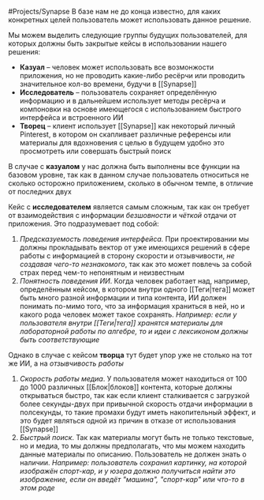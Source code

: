 #Projects/Synapse 
В базе нам не до конца известно, для каких конкретных целей пользователь может использовать данное решение.

Мы можем выделить следующие группы будущих пользователей, для которых должны быть закрытые кейсы в использовании нашего решения:
- **Казуал** – человек может использовать все возмонжости приложения, но не проводить какие-либо ресёрчи или проводить значительное кол-во времени, будучи в [[Synapse]]
- **Исследователь** – пользователь сохраняет определённую информацию и в дальнейшем использует методы ресёрча и компоновки на основе имеющегося с использованием быстрого интерфейса и встроенного ИИ
- **Творец** – клиент использует [[Synapse]] как некоторый личный Pinterest, в котором он скапливает различные референсы или материалы для вдохновения с целью в будущем удобно это просмотреть или совершать быстрый поиск

В случае с **казуалом** у нас должна быть выполнены все функции на базовом уровне, так как в данном случае пользователь относиться не сколько осторожно приложением, сколько в обычном темпе, в отличие от последних двух

Кейс с **исследователем** является самым сложным, так как он требует от взаимодействия с информации *безшовности* и *чёткой* отдачи от приложения. Это подразумевает под собой:
1) *Предсказуемость поведения интерфейса.* При проектировании мы должны прокладывать вектор от уже имеющихся решений в сфере работы с информацией в сторону скорости и отзывчивости, *не создавая чего-то незнакомого*, так как это может повлечь за собой страх перед чем-то непонятным и неизвестным
2) *Понятность поведения ИИ*. Когда человек работает над, например, определённым кейсом, в котором внутри одного [[Теги|тега]] может быть много разной информации и типа контента, ИИ должен понимать по-мимо того, что за информация храниться в ней, но и какого рода человек может такое сохранять. *Например: если у пользователя внутри [[Теги|тега]] хранятся материалы для лабораторной работы по алгебре, то и идеи с лексиконом должны быть соответствующие*

Однако в случае с кейсом **творца** тут будет упор уже не столько на тот же ИИ, а на *отзывчивость работы*
1) *Скорость работы медиа*. У пользователя может находиться от 100 до 1000 различных [[Блок|блоков]] контента, которые должны открываться быстро, так как если клиент сталкивается с загрузкой более секунды-двух при привычной скорость отдачи информации в полсекунды, то такие промахи будут иметь накопительный эффект, и это будет являться одной из причин в отказе от использования [[Synapse]]
2) *Быстрый поиск*. Так как материалы могут быть не только текстовые, но и медиа, то мы должны предполагать, что мы можем находить данные материалы по описанию. Пользователь не должен знать о наличии. *Например: пользователь сохранил картинку, на которой изображён спорт-кар, и у юзера должно получиться найти это изображение, если он введёт "машина", "спорт-кар" или что-то в этом роде*